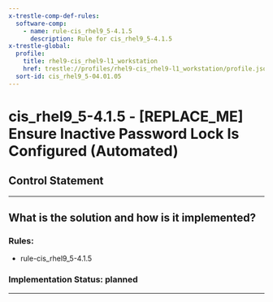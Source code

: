 ```yaml
---
x-trestle-comp-def-rules:
  software-comp:
    - name: rule-cis_rhel9_5-4.1.5
      description: Rule for cis_rhel9_5-4.1.5
x-trestle-global:
  profile:
    title: rhel9-cis_rhel9-l1_workstation
    href: trestle://profiles/rhel9-cis_rhel9-l1_workstation/profile.json
  sort-id: cis_rhel9_5-04.01.05
---
```


# cis_rhel9_5-4.1.5 - \[REPLACE_ME\] Ensure Inactive Password Lock Is Configured (Automated)

## Control Statement

______________________________________________________________________

## What is the solution and how is it implemented?

<!-- For implementation status enter one of: implemented, partial, planned, alternative, not-applicable -->

<!-- Note that the list of rules under ### Rules: is read-only and changes will not be captured after assembly to JSON -->

<!-- Add control implementation description here for control: cis_rhel9_5-4.1.5 -->

### Rules:

  - rule-cis_rhel9_5-4.1.5

### Implementation Status: planned

______________________________________________________________________
